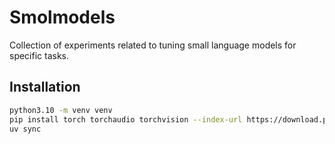 # Smolmodels

Collection of experiments related to tuning small language models for specific tasks.

## Installation

```bash
python3.10 -m venv venv
pip install torch torchaudio torchvision --index-url https://download.pytorch.org/whl/cu121
uv sync
```